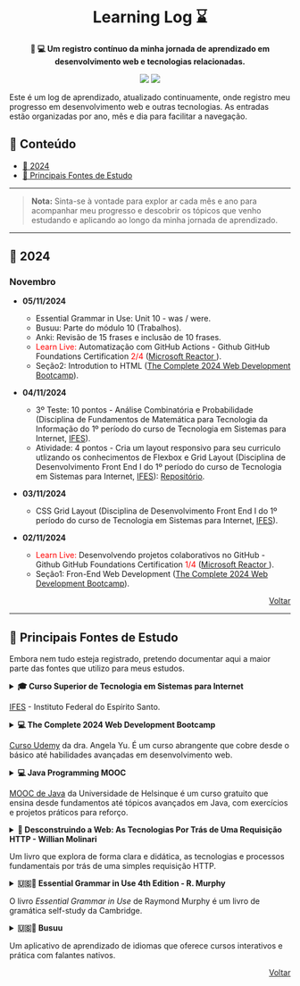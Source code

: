 <!-- markdownlint-disable -->
<h1 align="center" id="inicio">
    Learning Log ⌛
    <br>
</h1>

<p align="center">
    <strong>📝 💻 Um registro contínuo da minha jornada de aprendizado em desenvolvimento web e tecnologias relacionadas.</strong>
</p>

<p align="center">
    <a href="https://github.com/seu_usuario" title="Perfil"><img src="https://img.shields.io/badge/learning-log-blue.svg"></a>
    <a href="#Contents" title="Índice"><img src="https://img.shields.io/badge/progress-continuous-green.svg"></a>
</p>

Este é um log de aprendizado, atualizado continuamente, onde registro meu progresso em desenvolvimento web e outras tecnologias. As entradas estão organizadas por ano, mês e dia para facilitar a navegação.

## 📌 Conteúdo

- [📅 2024](#2024)
- [📂 Principais Fontes de Estudo](#fontes-de-estudo)

<hr/>

> **Nota:** Sinta-se à vontade para explor ar cada mês e ano para acompanhar meu progresso e descobrir os tópicos que venho estudando e aplicando ao longo da minha jornada de aprendizado.

<hr/>

<h2 id="2024">📅 2024</h2>

### Novembro

- **05/11/2024**
    - Essential Grammar in Use: Unit 10	- was / were.
    - Busuu: Parte do módulo 10 (Trabalhos).
    - Anki: Revisão de 15 frases e inclusão de 10 frases.
    - <span style="color:red">Learn Live:</span> Automatização com GitHub Actions - Github GitHub Foundations Certification <span style="color:red">2/4</span> ([Microsoft Reactor ](https://www.youtube.com/watch?v=ZG2Lm0-_N78&t=3663s&ab_channel=MicrosoftReactor)).
    - Seção2: Introdution to HTML ([The Complete 2024 Web Development Bootcamp](https://www.udemy.com/course/the-complete-web-development-bootcamp/?srsltid=AfmBOoq-3n_8CfmVAjQEAPZ4BgsWmAtNz6DqKhOsdH3AXdhUw91W9WFk&couponCode=LETSLEARNNOW)).

- **04/11/2024**
    - 3º Teste: 10 pontos - Análise Combinatória e Probabilidade (Disciplina de Fundamentos de Matemática para Tecnologia da Informação do 1º período do curso de Tecnologia em Sistemas para Internet, [IFES](https://serra.ifes.edu.br/cursos/graduacao/tecnologia-em-sistemas-para-internet)).
    - Atividade: 4 pontos - Cria um layout responsivo para seu curriculo utlizando os conhecimentos de Flexbox e Grid Layout (Disciplina de Desenvolvimento Front End I do 1º período do curso de Tecnologia em Sistemas para Internet</span>, [IFES](https://serra.ifes.edu.br/cursos/graduacao/tecnologia-em-sistemas-para-internet)): [Repositório](https://github.com/rafael-s-santos/Internet-Systems-Technology-IFES/tree/main/1st-semester/Front-End-I/resume-grid-flexbox).

- **03/11/2024**
    - CSS Grid Layout (Disciplina de Desenvolvimento Front End I do 1º período do curso de Tecnologia em Sistemas para Internet, [IFES](https://serra.ifes.edu.br/cursos/graduacao/tecnologia-em-sistemas-para-internet)).

- **02/11/2024**
    - <span style="color:red">Learn Live:</span> Desenvolvendo projetos colaborativos no GitHub - Github GitHub Foundations Certification <span style="color:red">1/4</span> ([Microsoft Reactor ](https://www.youtube.com/watch?v=ZG2Lm0-_N78&t=3663s&ab_channel=MicrosoftReactor)).
    - Seção1: Fron-End Web Development ([The Complete 2024 Web Development Bootcamp](https://www.udemy.com/course/the-complete-web-development-bootcamp/?srsltid=AfmBOoq-3n_8CfmVAjQEAPZ4BgsWmAtNz6DqKhOsdH3AXdhUw91W9WFk&couponCode=LETSLEARNNOW)).

<div style="text-align: right;">
<a href="#inicio" ><i class="fa fa-arrow-up"></i> Voltar</a>
</div>

<hr/>

<h2 id="fontes-de-estudo">📂 Principais Fontes de Estudo</h2> 

Embora nem tudo esteja registrado, pretendo documentar aqui a maior parte das fontes que utilizo para meus estudos.

<details>
<summary><strong>🎓 Curso Superior de Tecnologia em Sistemas para Internet</strong>
<p><a href="https://serra.ifes.edu.br/cursos/graduacao/tecnologia-em-sistemas-para-internet">IFES</a> - Instituto Federal do Espírito Santo.</p>
</summary>

- **1º Período (330 horas)**
    | Disciplinas                                  | Carga Horária | Progresso |
    |----------------------------------------------|---------------|-----------|
    | Desenvolvimento Front End I                  | 60h           | ⬜        |
    | Trabalhos Colaborativos e Mídias Digitais    | 60h           | ⬜        |
    | Fundamentos de Matemática para Tec. da Informação | 75h      | ⬜        |
    | Introdução à Programação                     | 75h           | ⬜        |
    | Lógica Digital e Organização de Computadores | 60h           | ⬜        |

- **2º Período (330 horas)**
    | Disciplinas                                  | Carga Horária | Progresso |
    |----------------------------------------------|---------------|-----------|
    | Desenvolvimento Front End II                 | 75h           | ⬜        |
    | Experiência do Usuário                       | 60h           | ⬜        |
    | Análise e Projeto de Sistemas                | 60h           | ⬜        |
    | Estrutura de Dados                           | 75h           | ⬜        |
    | Sistemas Operacionais                        | 60h           | ⬜ 

- **3º Período (360 horas)**
    | Disciplinas                                  | Carga Horária | Progresso |
    |----------------------------------------------|---------------|-----------|
    | Desenvolvimento Back End I                   | 75h           | ⬜        |
    | Banco de Dados I                             | 75h           | ⬜        |
    | Projeto de Extensão I                        | 75h           | ⬜        |
    | Programação Orientada a Objetos I            | 75h           | ⬜        |
    | Rede de Computadores Para Des. Web           | 60h           | ⬜ 

- **4º Período (360 horas)**
    | Disciplinas                                  | Carga Horária | Progresso |
    |----------------------------------------------|---------------|-----------|
    | Desenvolvimento Front End II                 | 75h           | ⬜        |
    | Banco de Dados II                            | 75h           | ⬜        |
    | Produção de Texto e Pesquisa em Computação   | 60h           | ⬜        |
    | Programação Orientada a Objetos II           | 75h           | ⬜        |
    | Desenvolvimento de aplicativos I             | 75h           | ⬜ 

 - **5º Período (330 horas)**
    | Disciplinas                                  | Carga Horária | Progresso |
    |----------------------------------------------|---------------|-----------|
    | Diciplina Optativa                           | 60h           | ⬜        |
    | Engenharia de Software                       | 60h           | ⬜        |
    | Projeto de Extensão II                       | 75h           | ⬜        |
    | Sistema de Gerenciamento de Conteúdo         | 60h           | ⬜        |
    | Desenvolvimento de aplicativos II            | 75h           | ⬜ 

- **6º Período (300 horas)**
    | Disciplinas                                  | Carga Horária | Progresso |
    |----------------------------------------------|---------------|-----------|
    | Computação em Nuvem                          | 60h           | ⬜        |
    | Teste e Segurança de Software                | 60h           | ⬜        |
    | Projeto de Extensão III                      | 60h           | ⬜        |
    | Fundamentos Sociais e de Lesgislação para Tec. da Inf.| 60h           | ⬜        |
    | Empreendedorismo e Marketing em Tec. da Inf. | 60h           | ⬜ 
</details>

<details>
<summary><strong>💻 The Complete 2024 Web Development Bootcamp</strong>
<p><a href="https://www.udemy.com/course/the-complete-web-development-bootcamp/?srsltid=AfmBOoqFkDfnF_N1WproaQxU-ZZWX7KLSm6jRsht7AWsv0EOaywX7bv5&couponCode=LETSLEARNNOW">Curso Udemy</a> da dra. Angela Yu. É um curso abrangente que cobre desde o básico até habilidades avançadas em desenvolvimento web. </p>
</summary>

- **Front-End Web Development** 
    | Recurso                                     | Progresso |
    |---------------------------------------------|-----------|
    | HTML 5                                      | ⬜        |
    | CSS 3                                       | ⬜        |
    | Flexbox                                     | ⬜        |
    | Grid                                        | ⬜        |
    | Bootstrap 5                                 | ⬜        |
    | JavaScript ES6                              | ⬜        |
    | DOM Manipulation                            | ⬜        |
    | jQuery                                      | ⬜        |
    | Bash Command Line                           | ⬜        |
    | Git, GitHub and Version Control             | ⬜        |

- **Backend Web Development (JS)**
    | Recurso                                     | Progresso |
    |---------------------------------------------|-----------|
    | Node.js                                     | ⬜        |
    | NPM                                         | ⬜        |
    | Express.js                                  | ⬜        |
    | EJS                                         | ⬜        |
    | REST APIs                                   | ⬜        |

- **Databases**
    | Recurso                                     | Progresso |
    |---------------------------------------------|-----------|
    | SQL                                         | ⬜        |
    | PostgreSQL                                  | ⬜        |
    | Authentication                              | ⬜        |

- **Front-End Frameworks**
    | Recurso                                     | Progresso |
    |---------------------------------------------|-----------|
    | React.js                                    | ⬜        |
    | React Hooks                                 | ⬜        |

- **Web Design**
    | Recurso                                     | Progresso |
    |---------------------------------------------|-----------|
    | Web Design Principles                       | ⬜        |

- **Deployment**
    | Recurso                                     | Progresso |
    |---------------------------------------------|-----------|
    | Deployment with GitHub Pages                | ⬜        |

- **Web3 Development**
    | Recurso                                     | Progresso |
    |---------------------------------------------|-----------|
    | Web3 Development on the Internet Computer   | ⬜        |
    | Blockchain Technology                       | ⬜        |
    | Token Contract Development                  | ⬜        |
    | NFT Minting, Buying and Selling Logic       | ⬜        |
</details>

<details>
<summary><strong>💻 Java Programming MOOC</strong>
<p><a href="https://java-programming.mooc.fi/">MOOC de Java</a> da Universidade de Helsinque é um curso gratuito que ensina desde fundamentos até tópicos avançados em Java, com exercícios e projetos práticos para reforço.</p>
</summary>

- **Java Programming I** 
    | Recurso                                     | Progresso |
    |---------------------------------------------|-----------|
    | Part 1                                      | ⬜        |
    | Part 2                                      | ⬜        |
    | Part 3                                      | ⬜        |
    | Part 4                                      | ⬜        |
    | Part 5                                      | ⬜        |
    | Part 6                                      | ⬜        |
    | Part 7                                      | ⬜        |
    

- **Java Programming II** 
    | Recurso                                     | Progresso |
    |---------------------------------------------|-----------|
    | Part 8                                      | ⬜        |
    | Part 9                                      | ⬜        |
    | Part 10                                     | ⬜        |
    | Part 11                                     | ⬜        |
    | Part 12                                     | ⬜        |
    | Part 13                                     | ⬜        |
    | Part 14                                     | ⬜        |
</details>

<details>
<summary><strong>📘 Desconstruindo a Web: As Tecnologias Por Trás de Uma Requisição HTTP - Willian Molinari</strong>
<p><a href="#"></a>Um livro que explora de forma clara e didática, as tecnologias e processos fundamentais por trás de uma simples requisição HTTP.</p>
</summary>

-
    | Recurso                                     | Progresso |
    |---------------------------------------------|-----------|
    |  Capítulo 01 - E no começo, havia o navegador| ⬜        |
    |  Capítulo 02 - O sistema operacional e a resolução de nomes| ⬜        |
    |  Capítulo 03 - Resolução de nomes na rede   | ⬜        |
    |  Capítulo 04 - Transferindo hypertexto      | ⬜        |    
    |  Capítulo 05 - HTTPS e sua segurança        | ⬜        |   
    |  Capítulo 06 - Para a internet e além!      | ⬜        |   
    |  Capítulo 07 - Servidor web                 | ⬜        |   
    |  Capítulo 08 - O framework e a aplicação    | ⬜        |   
    |  Capítulo 09 - De volta ao navegador        | ⬜        |   
    |  Capítulo 10 - Além dessa requisição web    | ⬜        |   
</details>

<details>
<summary><strong>🇺🇸📕 Essential Grammar in Use 4th Edition - R. Murphy</strong>
<p>O livro <em>Essential Grammar in Use</em> de Raymond Murphy é um livro de gramática self-study da Cambridge.</p>
</summary>

- **Unidades**
    | Unidade      | Tópico                                                           | Progresso |
    |--------------|------------------------------------------------------------------|-----------|
    | Unit 1       | am / is / are                                                    | ✅        |
    | Unit 2       | am / is / are (questions)                                        | ✅        |
    | Unit 3       | I am doing (present continuous)                                  | ✅        |
    | Unit 4       | are you doing? (present continuous questions)                    | ✅        |
    | Unit 5       | I do / work / like (present simple)                              | ✅        |
    | Unit 6       | I don’t... (present simple negative)                             | ✅        |
    | Unit 7       | Do you...? (present simple questions)                            | ✅        |
    | Unit 8       | I am doing and I do (present continuous and present simple)      | ✅        |
    | Unit 9       | I have... / I’ve got...                                          | ✅        |
    | Unit 10      | was / were                                                       | ✅        |
    | Unit 11      | worked / got / went etc. (past simple)                           | ⬜        |
    | Unit 12      | I didn’t... Did you...? (past simple negative and questions)     | ⬜        |
    | Unit 13      | I was doing (past continuous)                                    | ⬜        |
    | Unit 14      | I was doing and I did (past continuous and past simple)          | ⬜        |
    | Unit 15      | I have done (present perfect 1)                                  | ⬜        |
    | Unit 16      | I’ve just... I’ve already... I haven’t... yet (present perfect 2)| ⬜        |
    | Unit 17      | Have you ever...? (present perfect 3)                            | ⬜        |
    | Unit 18      | How long have you...? (present perfect 4)                        | ⬜        |
    | Unit 19      | for / since / ago                                                | ⬜        |
    | Unit 20      | I have done and I did (present perfect and past simple)          | ⬜        |
    | Unit 21      | is done / was done (passive 1)                                   | ⬜        |
    | Unit 22      | is being done / has been done (passive 2)                        | ⬜        |
    | Unit 23      | be / have / do in present and past tenses                        | ⬜        |
    | Unit 24      | Regular and irregular verbs                                      | ⬜        |
    | Unit 25      | I used to...                                                     | ⬜        |
    | Unit 26      | What are you doing tomorrow?                                     | ⬜        |
    | Unit 27      | I’m going to...                                                  | ⬜        |
    | Unit 28      | will / shall (1)                                                 | ⬜        |
    | Unit 29      | will / shall (2)                                                 | ⬜        |
    | Unit 30      | might                                                            | ⬜        |
    | Unit 31      | can and could                                                    | ⬜        |
    | Unit 32      | must / mustn’t / needn’t                                         | ⬜        |
    | Unit 33      | should                                                           | ⬜        |
    | Unit 34      | I have to...                                                     | ⬜        |
    | Unit 35      | Would you like...? I’d like...                                   | ⬜        |
    | Unit 36      | there is / there are                                             | ⬜        |
    | Unit 37      | there was / there were / there has / have been / there will be   | ⬜        |
    | Unit 38      | It...                                                            | ⬜        |
    | Unit 39      | I am / I don’t etc.                                              | ⬜        |
    | Unit 40      | Have you? Are you? Don’t you? etc.                               | ⬜        |
    | Unit 41      | too / either / so am I / neither do I etc.                       | ⬜        |
    | Unit 42      | isn’t / haven’t / don’t etc. (negatives)                         | ⬜        |
    | Unit 43      | is it...? have you...? do they...? etc. (questions 1)            | ⬜        |
    | Unit 44      | Who saw you? Who did you see? (questions 2)                      | ⬜        |
    | Unit 45      | Who is she talking to? What is it like? (questions 3)            | ⬜        |
    | Unit 46      | What...? Which...? How...?                                       | ⬜        |
    | Unit 47      | How long does it take...?                                        | ⬜        |
    | Unit 48      | Do you know where...? I don’t know what... etc.                  | ⬜        |
    | Unit 49      | She said that... He told me that...                              | ⬜        |
    | Unit 50      | work / working / go / going / do / doing                         | ⬜        |
    | Unit 51      | to... (I want to do) and -ing (I enjoy doing)                    | ⬜        |
    | Unit 52      | I want you to... I told you to...                                | ⬜        |
    | Unit 53      | I went to the shop to...                                         | ⬜        |
    | Unit 54      | go to... / go on... / go for... / go -ing                        | ⬜        |
    | Unit 55      | get                                                              | ⬜        |
    | Unit 56      | do and make                                                      | ⬜        |
    | Unit 57      | have                                                             | ⬜        |
    | Unit 58      | I / me / he / him / they / them etc.                             | ⬜        |
    | Unit 59      | my / his / their etc.                                            | ⬜        |
    | Unit 60      | Whose is this? It’s mine / yours / hers etc.                     | ⬜        |
    | Unit 61      | I / me / my / mine                                               | ⬜        |
    | Unit 62      | myself / yourself / themselves etc.                              | ⬜        |
    | Unit 63      | -'s (Ann’s camera / my brother’s car) etc.                       | ⬜        |
    | Unit 64      | a / an                                                           | ⬜        |
    | Unit 65      | flower(s) / bus(es) (singular and plural)                        | ⬜        |
    | Unit 66      | a car / some money (countable/uncountable 1)                     | ⬜        |
    | Unit 67      | a car / some money (countable/uncountable 2)                     | ⬜        |
    | Unit 68      | a / an and the                                                   | ⬜        |
    | Unit 69      | the...                                                           | ⬜        |
    | Unit 70      | go to work / go home / go to the cinema                          | ⬜        |
    | Unit 71      | I like music / I hate exams                                      | ⬜        |
    | Unit 72      | the... (names of places)                                         | ⬜        |
    | Unit 73      | this / that / these / those                                      | ⬜        |
    | Unit 74      | one / ones                                                       | ⬜        |
    | Unit 75      | some and any                                                     | ⬜        |
    | Unit 76      | not + any / no / none                                            | ⬜        |
    | Unit 77      | not + anybody / anyone / anything / nobody / no-one / nothing    | ⬜        |
    | Unit 78      | somebody / anything / nowhere etc.                               | ⬜        |
    | Unit 79      | every and all                                                    | ⬜        |
    | Unit 80      | all / most / some / any / no / none                              | ⬜        |
    | Unit 81      | both / either / neither                                          | ⬜        |
    | Unit 82      | a lot / much / many                                              | ⬜        |
    | Unit 83      | (a) little / (a) few                                             | ⬜        |
    | Unit 84      | old / nice / interesting etc. (adjectives)                       | ⬜        |
    | Unit 85      | quickly / badly / suddenly etc. (adverbs)                        | ⬜        |
    | Unit 86      | old / older / expensive / more expensive                         | ⬜        |
    | Unit 87      | older than... / more expensive than...                           | ⬜        |
    | Unit 88      | not as... as                                                     | ⬜        |
    | Unit 89      | the oldest / the most expensive                                  | ⬜        |
    | Unit 90      | enough                                                           | ⬜        |
    | Unit 91      | too                                                              | ⬜        |    
    | Unit 92      | He speaks English very well, (word order 1)                      | ⬜        |
    | Unit 93      | always/usually/often etc. (word order 2)                         | ⬜        |
    | Unit 94      | still yet already                                                | ⬜        |
    | Unit 95      | Give me that book! Give it to me!                                | ⬜        |
    | Unit 96      | at 8 o’clock on Monday in April                                  | ⬜        |
    | Unit 97      | from ... to until since for                                      | ⬜        |
    | Unit 98      | before after during while                                        | ⬜        |
    | Unit 99      | in at on (places 1)                                              | ⬜        |
    | Unit 100     | in at on (places 2)                                              | ⬜        |
    | Unit 101     | to in at (places 3)                                              | ⬜        |
    | Unit 102     | under behind opposite etc. (prepositions)                        | ⬜        |
    | Unit 103     | up over through etc. (prepositions)                              | ⬜        |
    | Unit 104     | on at by with about (prepositions)                               | ⬜        |
    | Unit 105     | afraid of ... good at ... etc. preposition H-'-ing (good at -ing etc.) | ⬜         |
    | Unit 106     | listen to ... look at ... etc. (verb + preposition)              | ⬜        |
    | Unit 107     | go in fall off run away etc. (phrasal verbs 1)                   | ⬜        |
    | Unit 108     | put on your shoes put your shoes on (phrasal verbs 2)            | ⬜        |
    | Unit 109     | and but or so because                                            | ⬜        |
    | Unit 110     | When ...                                                         | ⬜        |
    | Unit 111     | If we go ... If you see ... etc.                                 | ⬜        |
    | Unit 112     | If I had ... If we went ... etc.                                 | ⬜        |
    | Unit 113     | a person who ... a thing that/which ... (relative clauses 1)     | ⬜        |
    | Unit 114     | the people we met the hotel you stayed at (relative clauses 2)   | ⬜        |
    
- **Appendices**
    | Apêndice   | Tópico                                                        | Progresso  |
    |------------|---------------------------------------------------------------|------------|
    | Appendix 1 | Active and passive                                            | ⬜         |
    | Appendix 2 | List of irregular verbs                                       | ⬜         |
    | Appendix 3 | Irregular verbs in groups                                     | ⬜         |
    | Appendix 4 | Short forms (he’s / I’d / don’t etc.)                         | ⬜         |
    | Appendix 5 | Spelling                                                      | ⬜         |
    | Appendix 6 | Phrasal verbs (look out / take off etc.)                      | ⬜         |
    | Appendix 7 | Phrasal verbs + object (fill in a form / put out a fire etc.) | ⬜         |
    | Additional exercises |                                                     | ⬜         |
    | Key to Exercises |                                                         | ⬜         |
    | Key to Additional exercises |                                              | ⬜         |
</details>

<details>
<summary><strong>🇺🇸📱 Busuu</strong>
<p>Um aplicativo de aprendizado de idiomas que oferece cursos interativos e prática com falantes nativos.</p>
</summary>

- **Iniciante A1**
    | Módulo                                   | Progresso |
    |------------------------------------------|-----------|
    | 1. Apresentações                         | ✅        |
    | 2. Saudações                             | ✅        |
    | 3. Falando de si mesmo                   | ✅        |
    | 4. Pessoas e coisas                      | ✅        |
    | 5. Idiomas                               | ✅        |
    | 6. Comunicação educada                   | ✅        |
    | 7. Objetos                               | ✅        |
    | 8. Novos lugares                         | ✅        |
    | 9. Saudações e felicitações              | ✅        |
    | 10. Trabalhos                            | ⬜        |
    | 11. Metas de estudo                      | ⬜        |
    | 12. À mesa                               | ⬜        |
    | 13. Compras de alimentos                 | ⬜        |
    | 14. Convidados                           | ⬜        |
    | 15. Convites                             | ⬜        |
    | 16. Ao telefone                          | ⬜        |
    | 17. Ortografia                           | ⬜        |
    | 18. Dados pessoais                       | ⬜        |
    | 19. Rotinas                              | ⬜        |
    | 20. A manhã                              | ⬜        |
    | 21. Hobby                                | ⬜        |
    | 22. Esportes                             | ⬜        |
    | 23. Em uma cafeteria                     | ⬜        |
    | 24. Compras                              | ⬜        |
    | 25. Ações em andamento                   | ⬜        |
    | 26. Ontem                                | ⬜        |
    | 27. Locais na cidade                     | ⬜        |
    | 28. Tempo (clima)                        | ⬜        |
    | 29. O fim de semana                      | ⬜        |
    | 30. Minha família                        | ⬜        |
    | 31. Pertences                            | ⬜        |
    | 32. Meu lar                              | ⬜        |
    | 33. Entretenimento                       | ⬜        |
    | 34. Consultas                            | ⬜        |
</details>

<div style="text-align: right;">
<a href="#inicio" ><i class="fa fa-arrow-up"></i> Voltar</a>
</div>